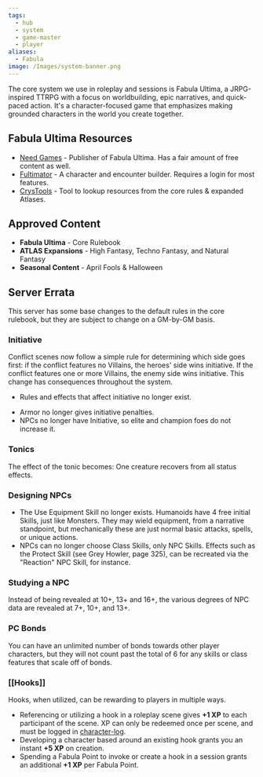 ```yaml
---
tags:
  - hub
  - system
  - game-master
  - player
aliases:
  - Fabula
image: /Images/system-banner.png
---
```

The core system we use in roleplay and sessions is Fabula Ultima, a JRPG-inspired TTRPG with a focus on worldbuilding, epic narratives, and quick-paced action. It's a character-focused game that emphasizes making grounded characters in the world you create together.
## Fabula Ultima Resources
* [Need Games](https://need.games/fabula-ultima/) - Publisher of Fabula Ultima. Has a fair amount of free content as well.
* [Fultimator](https://fabula-ultima-helper.web.app/) - A character and encounter builder. Requires a login for most features.
* [CrysTools](https://crystools.smug.cat/) - Tool to lookup resources from the core rules & expanded Atlases.
## Approved Content
* **Fabula Ultima** - Core Rulebook
* **ATLAS Expansions** - High Fantasy, Techno Fantasy, and Natural Fantasy
* **Seasonal Content** - April Fools & Halloween
## Server Errata
This server has some base changes to the default rules in the core rulebook, but they are subject to change on a GM-by-GM basis.
### Initiative
Conflict scenes now follow a simple rule for determining which side goes first: if the conflict features no Villains, the heroes' side wins initiative. If the conflict features one or more Villains, the enemy side wins initiative. This change has consequences throughout the system.
* Rules and effects that affect initiative no longer exist.
- Armor no longer gives initiative penalties.
- NPCs no longer have Initiative, so elite and champion foes do not increase it.
### Tonics
The effect of the tonic becomes: One creature recovers from all status effects.
### Designing NPCs
* The Use Equipment Skill no longer exists. Humanoids have 4 free initial Skills, just like Monsters. They may wield equipment, from a narrative standpoint, but mechanically these are just normal basic attacks, spells, or unique actions.
* NPCs can no longer choose Class Skills, only NPC Skills. Effects such as the Protect Skill (see Grey Howler, page 325), can be recreated via the "Reaction" NPC Skill, for instance.
### Studying a NPC
Instead of being revealed at 10+, 13+ and 16+, the various degrees of NPC data are revealed at 7+, 10+, and 13+.
### PC Bonds
You can have an unlimited number of bonds towards other player characters, but they will not count past the total of 6 for any skills or class features that scale off of bonds.
### [[Hooks]]
Hooks, when utilized, can be rewarding to players in multiple ways.
* Referencing or utilizing a hook in a roleplay scene gives **+1 XP** to each participant of the scene. XP can only be redeemed once per scene, and must be logged in [character-log](https://discord.com/channels/1382793642871099392/1392976635195818164).
* Developing a character based around an existing hook grants you an instant **+5 XP** on creation.
* Spending a Fabula Point to invoke or create a hook in a session grants an additional **+1 XP** per Fabula Point.